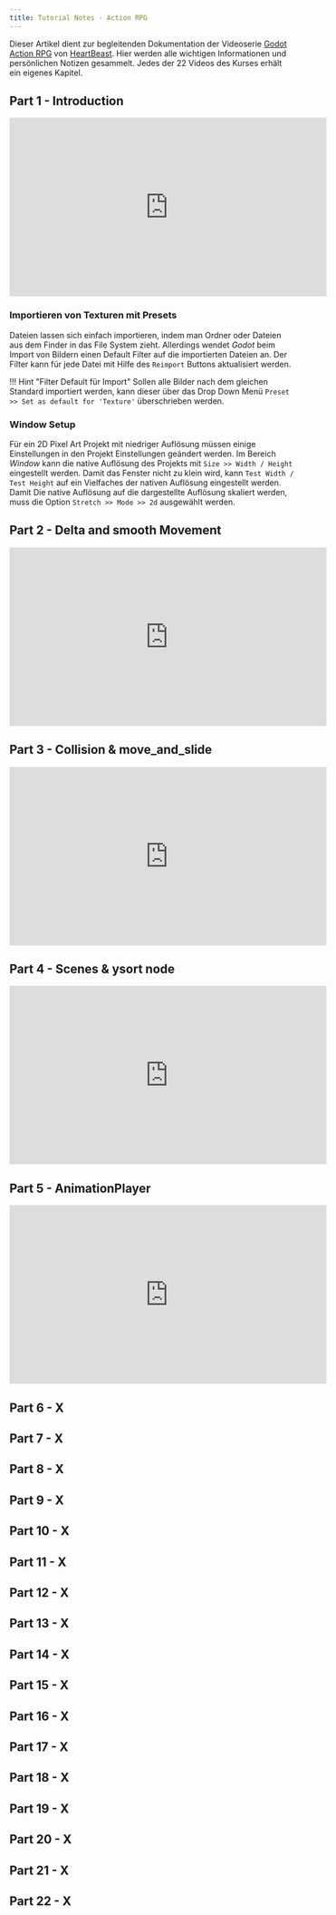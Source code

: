 ```yaml
---
title: Tutorial Notes - Action RPG
---
```


Dieser Artikel dient zur begleitenden Dokumentation der Videoserie [Godot Action RPG](https://www.youtube.com/playlist?list=PL9FzW-m48fn2SlrW0KoLT4n5egNdX-W9a) von [HeartBeast](https://www.youtube.com/c/uheartbeast). Hier werden alle wichtigen Informationen und persönlichen Notizen gesammelt. Jedes der 22 Videos des Kurses erhält ein eigenes Kapitel.

## Part 1 - Introduction

<iframe width="560" height="315" src="https://www.youtube.com/embed/mAbG8Oi-SvQ" title="YouTube video player" frameborder="0" allow="accelerometer; autoplay; clipboard-write; encrypted-media; gyroscope; picture-in-picture" allowfullscreen></iframe>

### Importieren von Texturen mit Presets

Dateien lassen sich einfach importieren, indem man Ordner oder Dateien aus dem Finder in das File System zieht. Allerdings wendet *Godot* beim Import von Bildern einen Default Filter auf die importierten Dateien an. Der Filter kann für jede Datei mit Hilfe des `Reimport` Buttons aktualisiert werden.

!!! Hint "Filter Default für Import"
    Sollen alle Bilder nach dem gleichen Standard importiert werden, kann dieser über das Drop Down Menü `Preset >> Set as default for 'Texture'` überschrieben werden.

### Window Setup

Für ein 2D Pixel Art Projekt mit niedriger Auflösung müssen einige Einstellungen in den Projekt Einstellungen geändert werden. Im Bereich *Window* kann die native Auflösung des Projekts mit `Size >> Width / Height` eingestellt werden. Damit das Fenster nicht zu klein wird, kann `Test Width / Test Height` auf ein Vielfaches der nativen Auflösung eingestellt werden. Damit Die native Auflösung auf die dargestellte Auflösung skaliert werden, muss die Option `Stretch >> Mode >> 2d` ausgewählt werden.

## Part 2 - Delta and smooth Movement

<iframe width="560" height="315" src="https://www.youtube.com/embed/EQA9MJ5_TxU" title="YouTube video player" frameborder="0" allow="accelerometer; autoplay; clipboard-write; encrypted-media; gyroscope; picture-in-picture" allowfullscreen></iframe>

## Part 3 - Collision & move_and_slide

<iframe width="560" height="315" src="https://www.youtube.com/embed/TQKXU7iSWUU" title="YouTube video player" frameborder="0" allow="accelerometer; autoplay; clipboard-write; encrypted-media; gyroscope; picture-in-picture" allowfullscreen></iframe>

## Part 4 - Scenes & ysort node

<iframe width="560" height="315" src="https://www.youtube.com/embed/UfKMgHbaGow" title="YouTube video player" frameborder="0" allow="accelerometer; autoplay; clipboard-write; encrypted-media; gyroscope; picture-in-picture" allowfullscreen></iframe>

## Part 5 - AnimationPlayer

<iframe width="560" height="315" src="https://www.youtube.com/embed/wX145eoLFSM" title="YouTube video player" frameborder="0" allow="accelerometer; autoplay; clipboard-write; encrypted-media; gyroscope; picture-in-picture" allowfullscreen></iframe>

## Part 6 - X

## Part 7 - X

## Part 8 - X

## Part 9 - X

## Part 10 - X

## Part 11 - X

## Part 12 - X

## Part 13 - X

## Part 14 - X

## Part 15 - X

## Part 16 - X

## Part 17 - X

## Part 18 - X

## Part 19 - X

## Part 20 - X

## Part 21 - X

## Part 22 - X
